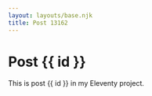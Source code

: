 ```yaml
---
layout: layouts/base.njk
title: Post 13162
---
```


# Post {{ id }}

This is post {{ id }} in my Eleventy project.
